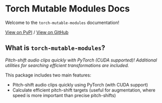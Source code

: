 # Torch Mutable Modules Docs

Welcome to the `torch-mutable-modules` documentation!

[View on PyPI](https://pypi.org/project/torch-mutable-modules/) / [View on GitHub](https://github.com/KentoNishi/torch-mutable-modules)

## What is `torch-mutable-modules`?

*Pitch-shift audio clips quickly with PyTorch (CUDA supported)! Additional utilities for searching efficient transformations are included.*

This package includes two main features:

* Pitch-shift audio clips quickly using PyTorch (with CUDA support)
* Calculate efficient pitch-shift targets (useful for augmentation, where speed is more important than precise pitch-shifts)
